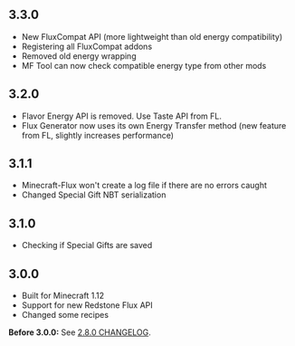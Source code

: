 ## 3.3.0
- New FluxCompat API (more lightweight than old energy compatibility)
- Registering all FluxCompat addons
- Removed old energy wrapping
- MF Tool can now check compatible energy type from other mods

## 3.2.0
- Flavor Energy API is removed. Use Taste API from FL.
- Flux Generator now uses its own Energy Transfer method (new feature from FL, slightly increases performance)

## 3.1.1
- Minecraft-Flux won't create a log file if there are no errors caught
- Changed Special Gift NBT serialization

## 3.1.0
- Checking if Special Gifts are saved

## 3.0.0
- Built for Minecraft 1.12
- Support for new Redstone Flux API
- Changed some recipes

**Before 3.0.0:** See [2.8.0 CHANGELOG](https://github.com/Szewek/Minecraft-Flux/blob/2.8.0/CHANGELOG.md).